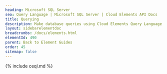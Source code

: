 ```yaml
---
heading: Microsoft SQL Server
seo: Query Language | Microsoft SQL Server | Cloud Elements API Docs
title: Querying
description: Make database queries using Cloud Elements Query Language.
layout: sidebarelementdoc
breadcrumbs: /docs/elements.html
elementId: 490
parent: Back to Element Guides
order: 45
sitemap: false
---
```


{% include ceql.md %}
